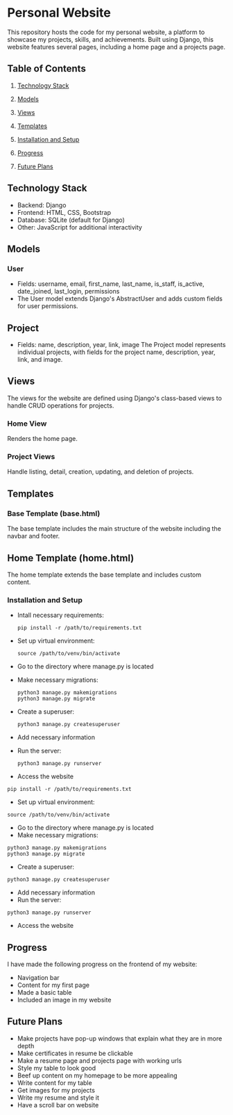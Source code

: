 # Personal Website

This repository hosts the code for my personal website, a platform to showcase my projects, skills, and achievements. Built using Django, this website features several pages, including a home page and a projects page.

## Table of Contents

1. [Technology Stack](#technology-stack)

2. [Models](#models)

3. [Views](#views)

4. [Templates](#templates)

5. [Installation and Setup](#installation-and-setup)

6. [Progress](#progress)

7. [Future Plans](#future-plans)

## Technology Stack

- Backend: Django
- Frontend: HTML, CSS, Bootstrap
- Database: SQLite (default for Django)
- Other: JavaScript for additional interactivity

## Models

### User

- Fields: username, email, first_name, last_name, is_staff, is_active, date_joined, last_login, permissions
- The User model extends Django's AbstractUser and adds custom fields for user permissions.

## Project

- Fields: name, description, year, link, image
The Project model represents individual projects, with fields for the project name, description, year, link, and image.

## Views

The views for the website are defined using Django's class-based views to handle CRUD operations for projects.

### Home View

Renders the home page.

### Project Views

Handle listing, detail, creation, updating, and deletion of projects.

## Templates

### Base Template (base.html)

The base template includes the main structure of the website including the navbar and footer.

## Home Template (home.html)

The home template extends the base template and includes custom content.

### Installation and Setup

- Intall necessary requirements:

  ```terminal
  pip install -r /path/to/requirements.txt
  ```

- Set up virtual environment:

  ```terminal
  source /path/to/venv/bin/activate
  ```

- Go to the directory where manage.py is located
- Make necessary migrations:

  ```terminal
  python3 manage.py makemigrations
  python3 manage.py migrate
  ```

- Create a superuser:

  ```terminal
  python3 manage.py createsuperuser
  ```

- Add necessary information
- Run the server:

  ```terminal
  python3 manage.py runserver
  ```

- Access the website

```terminal
pip install -r /path/to/requirements.txt
```

- Set up virtual environment:

```terminal
source /path/to/venv/bin/activate
```

- Go to the directory where manage.py is located
- Make necessary migrations:

```terminal
python3 manage.py makemigrations
python3 manage.py migrate
```

- Create a superuser:

```terminal
python3 manage.py createsuperuser
```

- Add necessary information
- Run the server:

```terminal
python3 manage.py runserver
```

- Access the website

## Progress

I have made the following progress on the frontend of my website:

- Navigation bar
- Content for my first page
- Made a basic table
- Included an image in my website

## Future Plans

- Make projects have pop-up windows that explain what they are in more depth
- Make certificates in resume be clickable
- Make a resume page and projects page with working urls
- Style my table to look good
- Beef up content on my homepage to be more appealing
- Write content for my table
- Get images for my projects
- Write my resume and style it
- Have a scroll bar on website
